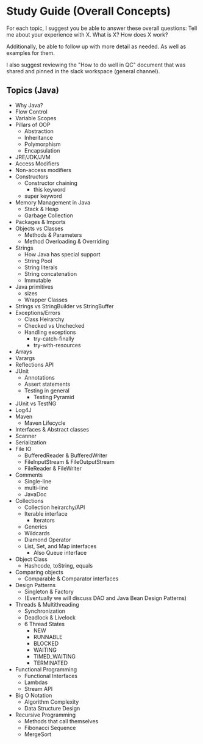# Study Guide (Overall Concepts)

For each topic, I suggest you be able to answer these overall questions:
  Tell me about your experience with X.
  What is X?
  How does X work?

Additionally, be able to follow up with more detail as needed.
As well as examples for them.

I also suggest reviewing the "How to do well in QC" document that was shared and pinned in the slack workspace (general channel).

## Topics (Java)
- Why Java?
- Flow Control
- Variable Scopes
- Pillars of OOP
  - Abstraction
  - Inheritance
  - Polymorphism
  - Encapsulation
- JRE/JDK/JVM
- Access Modifiers
- Non-access modifiers
- Constructors
  - Constructor chaining
    - this keyword
  - super keyword
- Memory Management in Java
  - Stack & Heap
  - Garbage Collection
- Packages & Imports
- Objects vs Classes
  - Methods & Parameters
  - Method Overloading & Overriding
- Strings
  - How Java has special support
  - String Pool
  - String literals
  - String concatenation
  - Immutable
- Java primitives
  - sizes
  - Wrapper Classes
- Strings vs StringBuilder vs StringBuffer
- Exceptions/Errors
  - Class Heirarchy
  - Checked vs Unchecked
  - Handling exceptions
    - try-catch-finally
    - try-with-resources
- Arrays
- Varargs
- Reflections API
- JUnit
  - Annotations
  - Assert statements
  - Testing in general
    - Testing Pyramid
- JUnit vs TestNG
- Log4J
- Maven
  - Maven Lifecycle
- Interfaces & Abstract classes
- Scanner
- Serialization
- File IO
  - BufferedReader & BufferedWriter
  - FileInputStream & FileOutputStream
  - FileReader & FileWriter
- Comments
  - Single-line
  - multi-line
  - JavaDoc
- Collections
  - Collection heirarchy/API
  - Iterable interface
    - Iterators
  - Generics
  - Wildcards
  - Diamond Operator
  - List, Set, and Map interfaces
    - Also Queue interface
- Object Class
  - Hashcode, toString, equals
- Comparing objects
  - Comparable & Comparator interfaces
- Design Patterns
  - Singleton & Factory
  - (Eventually we will discuss DAO and Java Bean Design Patterns)
- Threads & Multithreading
  - Synchronization
  - Deadlock & Livelock
  - 6 Thread States
    - NEW
    - RUNNABLE
    - BLOCKED
    - WAITING
    - TIMED_WAITING
    - TERMINATED
- Functional Programming
  - Functional Interfaces
  - Lambdas
  - Stream API
- Big O Notation
  - Algorithm Complexity
  - Data Structure Design
- Recursive Programming
  - Methods that call themselves
  - Fibonacci Sequence
  - MergeSort
